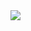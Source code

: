 <!-- [![Anurag's GitHub stats-Dark](https://github-readme-stats.vercel.app/api?username=leduytuanvu&show_icons=true&theme=dark#gh-dark-mode-only)](https://github.com/anuraghazra/github-readme-stats#gh-dark-mode-only)
[![Anurag's GitHub stats-Light](https://github-readme-stats.vercel.app/api?username=leduytuanvu&show_icons=true&theme=default#gh-light-mode-only)](https://github.com/anuraghazra/github-readme-stats#gh-light-mode-only) -->
<picture>
<source 
  srcset="https://github-readme-stats.vercel.app/api?username=leduytuanvu&show_icons=true&theme=dark"
  media="(prefers-color-scheme: dark)"
/>
<source
  srcset="https://github-readme-stats.vercel.app/api?username=leduytuanvu&show_icons=true"
  media="(prefers-color-scheme: light), (prefers-color-scheme: no-preference)"
/>
<img src="https://github-readme-stats.vercel.app/api?username=leduytuanvu&show_icons=true" />
</picture>
